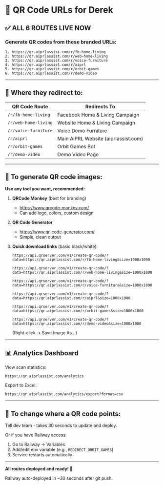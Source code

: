 # 🎯 QR Code URLs for Derek

## ✅ ALL 6 ROUTES LIVE NOW

### Generate QR codes from these branded URLs:

```
1. https://qr.aiprlassist.com/r/fb-home-living
2. https://qr.aiprlassist.com/r/web-home-living
3. https://qr.aiprlassist.com/r/voice-furniture
4. https://qr.aiprlassist.com/r/aiprl
5. https://qr.aiprlassist.com/r/orbit-games
6. https://qr.aiprlassist.com/r/demo-video
```

---

## 🎯 Where they redirect to:

| QR Code Route | Redirects To |
|---------------|--------------|
| `/r/fb-home-living` | Facebook Home & Living Campaign |
| `/r/web-home-living` | Website Home & Living Campaign |
| `/r/voice-furniture` | Voice Demo Furniture |
| `/r/aiprl` | Main AiPRL Website (aiprlassist.com) |
| `/r/orbit-games` | Orbit Games Bot |
| `/r/demo-video` | Demo Video Page |

---

## 🎨 To generate QR code images:

**Use any tool you want, recommended:**

1. **QRCode Monkey** (best for branding)
   - https://www.qrcode-monkey.com/
   - Can add logo, colors, custom design

2. **QR Code Generator**
   - https://www.qr-code-generator.com/
   - Simple, clean output

3. **Quick download links** (basic black/white):
   ```
   https://api.qrserver.com/v1/create-qr-code/?data=https://qr.aiprlassist.com/r/fb-home-living&size=1000x1000
   
   https://api.qrserver.com/v1/create-qr-code/?data=https://qr.aiprlassist.com/r/web-home-living&size=1000x1000
   
   https://api.qrserver.com/v1/create-qr-code/?data=https://qr.aiprlassist.com/r/voice-furniture&size=1000x1000
   
   https://api.qrserver.com/v1/create-qr-code/?data=https://qr.aiprlassist.com/r/aiprl&size=1000x1000
   
   https://api.qrserver.com/v1/create-qr-code/?data=https://qr.aiprlassist.com/r/orbit-games&size=1000x1000
   
   https://api.qrserver.com/v1/create-qr-code/?data=https://qr.aiprlassist.com/r/demo-video&size=1000x1000
   ```
   (Right-click → Save Image As...)

---

## 📊 Analytics Dashboard

View scan statistics:
```
https://qr.aiprlassist.com/analytics
```

Export to Excel:
```
https://qr.aiprlassist.com/analytics/export?format=csv
```

---

## 🔄 To change where a QR code points:

Tell dev team - takes 30 seconds to update and deploy.

Or if you have Railway access:
1. Go to Railway → Variables
2. Add/edit env variable (e.g., `REDIRECT_ORBIT_GAMES`)
3. Service restarts automatically

---

**All routes deployed and ready! 🚀**

Railway auto-deployed in ~30 seconds after git push.

